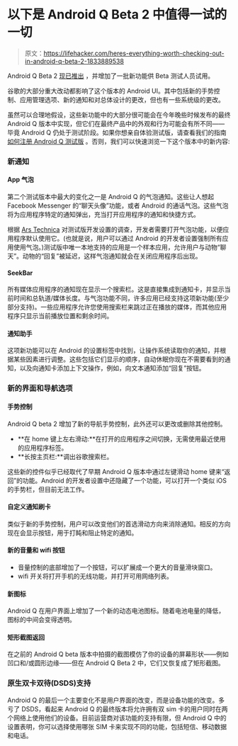 # 以下是 Android Q Beta 2 中值得一试的一切

> 原文：<https://lifehacker.com/heres-everything-worth-checking-out-in-android-q-beta-2-1833889538>

Android Q Beta 2 [现已推出](https://android-developers.googleblog.com/2019/04/android-q-beta-2-update.html) ，并增加了一批新功能供 Beta 测试人员试用。



谷歌的大部分重大改动都影响了这个版本的 Android UI。其中包括新的手势控制、应用管理选项、新的通知和对总体设计的更改，但也有一些系统级的更改。

虽然可以合理地假设，这些新功能中的大部分很可能会在今年晚些时候发布的最终 Android Q 版本中实现，但它们在最终产品中的外观和行为可能会有所不同——毕竟 Android Q 仍处于测试阶段。如果你想亲自体验测试版，请查看我们的指南 [如何注册 Android Q 测试版](https://lifehacker.com/how-to-sign-up-for-the-android-q-beta-right-now-1833291629#_ga=2.103310208.1827694686.1554737138-1864099547.1536779123) 。否则，我们可以快速浏览一下这个版本中的新内容:

### **新通知**

#### **App 气泡**

第二个测试版本中最大的变化之一是 Android Q 的气泡通知。这些让人想起 Facebook Messenger 的“聊天头像”功能，或者 Android 的通话气泡。这些气泡将为应用程序特定的通知弹出，充当打开应用程序的通知和快捷方式。

根据 [Ars Technica](https://arstechnica.com/gadgets/2019/04/android-q-beta-2-hands-on-bubbles-notification-assistants-and-more/) 对测试版开发设置的调查，开发者需要打开气泡功能，以便应用程序默认使用它。(也就是说，用户可以通过 Android 的开发者设置强制所有应用使用气泡。)测试版中唯一本地支持的应用是一个样本应用，允许用户与动物“聊天”。动物的“回复”被延迟，这样气泡通知就会在关闭应用程序后出现。

#### **SeekBar**

所有媒体应用程序的通知现在显示一个搜索栏。这是直接集成到通知卡，并显示当前时间和总轨道/媒体长度。与气泡功能不同，许多应用已经支持这项新功能(至少部分支持)。一些应用程序允许您使用搜索栏来跳过正在播放的媒体，而其他应用程序只显示当前播放位置和剩余时间。

#### **通知助手**

这项新功能可以在 Android 的设置标签中找到，让操作系统读取你的通知，并根据某些因素进行调整。这些包括它们显示的顺序，自动休眠你现在不需要看到的通知，以及向通知卡添加上下文操作，例如，向文本通知添加“回复”按钮。

### 新的界面和导航选项

#### **手势控制**

Android Q beta 2 增加了新的导航手势控制，此外还可以更改或删除其他控制。

*   **在 home 键上左右滑动:**在打开的应用程序之间切换，无需使用最近使用的应用程序标签。
*   **长按主页栏:**调出谷歌搜索栏。

这些新的控件似乎已经取代了早期 Android Q 版本中通过左键滑动 home 键来“返回”的功能。Android 的开发者设置中还隐藏了一个功能，可以打开一个类似 iOS 的手势栏，但目前无法工作。

#### **自定义通知刷卡**

类似于新的手势控制，用户可以改变他们的首选滑动方向来消除通知。相反的方向现在会显示按钮，用于打盹和阻止特定的通知。

#### **新的音量和 wifi 按钮**

*   音量控制的底部增加了一个按钮，可以扩展成一个更大的音量滑块窗口。
*   wifi 开关将打开手机的无线功能，并打开可用网络列表。

#### **新图标**

Android Q 在用户界面上增加了一个新的动态电池图标。随着电池电量的降低，图标的中间会变得透明。

#### **矩形截图返回**

在之前的 Android Q beta 版本中拍摄的截图模仿了你的设备的屏幕形状——例如凹口和/或圆形边缘——但在 Android Q Beta 2 中，它们又恢复成了矩形截图。

### **原生双卡双待(DSDS)支持**

Android Q 的最后一个主要变化不是用户界面的改变，而是设备功能的改变。多亏了 DSDS，看起来 Android Q 的最终版本将允许拥有双 sim 卡的用户同时在两个网络上使用他们的设备。目前运营商对该功能的支持有限，但 Android Q 中的设置表明，你可以选择使用哪张 SIM 卡来实现不同的功能，包括短信、移动数据和电话。